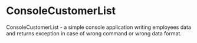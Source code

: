 # ConsoleCustomerList
ConsoleCustomerList - a simple console application writing employees data and returns exception in case of wrong command or wrong data format.
